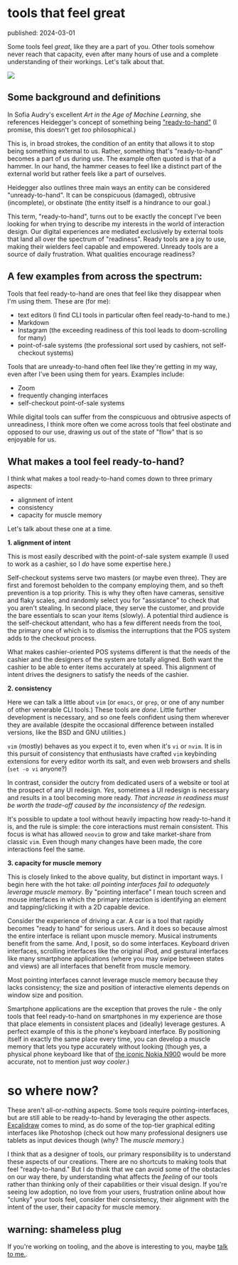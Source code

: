 # tools that feel great

<div class=published-slug>published: 2024-03-01</div>

Some tools feel *great*, like they are a part of you. Other tools somehow never reach that capacity, even after many hours of use and a complete understanding of their workings. Let's talk about that.

![](/assets/photos/blogposts/tools-that-feel-great.png)

## Some background and definitions

In Sofia Audry's excellent *Art in the Age of Machine Learning*, she references Heidegger's concept of something being ["ready-to-hand"](https://en.wikipedia.org/wiki/Heideggerian_terminology#Ready-to-hand) (I promise, this doesn't get *too* philosophical.)

This is, in broad strokes, the condition of an entity that allows it to stop being something external to us. Rather, something that's "ready-to-hand" becomes a part of us during use. The example often quoted is that of a hammer. In our hand, the hammer ceases to feel like a distinct part of the external world but rather feels like a part of ourselves.

Heidegger also outlines three main ways an entity can be considered "unready-to-hand". It can be conspicuous (damaged), obtrusive (incomplete), or obstinate (the entity itself is a hindrance to our goal.)

This term, "ready-to-hand", turns out to be exactly the concept I've been looking for when trying to describe my interests in the world of interaction design. Our digital experiences are mediated exclusively by external tools that land all over the spectrum of "readiness". Ready tools are a joy to use, making their wielders feel capable and empowered. Unready tools are a source of daily frustration. What qualities encourage readiness?

## A few examples from across the spectrum:

Tools that feel ready-to-hand are ones that feel like they disappear when I'm using them. These are (for me):

- text editors (I find CLI tools in particular often feel ready-to-hand to me.)
- Markdown
- Instagram (the exceeding readiness of this tool leads to doom-scrolling for many)
- point-of-sale systems (the professional sort used by cashiers, not self-checkout systems)

Tools that are unready-to-hand often feel like they're getting in my way, even after I've been using them for years. Examples include:

- Zoom
- frequently changing interfaces 
- self-checkout point-of-sale systems

While digital tools can suffer from the conspicuous and obtrusive aspects of unreadiness, I think more often we come across tools that feel obstinate and opposed to our use, drawing us out of the state of "flow" that is so enjoyable for us.

## What makes a tool feel ready-to-hand?

I think what makes a tool ready-to-hand comes down to three primary aspects:

- alignment of intent
- consistency
- capacity for muscle memory

Let's talk about these one at a time.

**1. alignment of intent**

This is most easily described with the point-of-sale system example (I used to work as a cashier, so I *do* have some expertise here.)

Self-checkout systems serve two masters (or maybe even three). They are first and foremost beholden to the company employing them, and so theft prevention is a top priority. This is why they often have cameras, sensitive and flaky scales, and randomly select you for "assistance" to check that you aren't stealing. In second place, they serve the customer, and provide the bare essentials to scan your items (slowly). A potential third audience is the self-checkout attendant, who has a few different needs from the tool, the primary one of which is to dismiss the interruptions that the POS system adds to the checkout process.

What makes cashier-oriented POS systems different is that the needs of the cashier and the designers of the system are totally aligned. Both want the cashier to be able to enter items accurately at speed. This alignment of intent drives the designers to satisfy the needs of the cashier.

**2. consistency**

Here we can talk a little about `vim` (or `emacs`, or `grep`, or one of any number of other venerable CLI tools.) These tools are *done*. Little further development is necessary, and so one feels confident using them wherever they are available (despite the occasional difference between installed versions, like the BSD and GNU utilities.)

`vim` (mostly) behaves as you expect it to, even when it's `vi` or `nvim`. It is in this pursuit of consistency that enthusiasts have crafted `vim` keybinding extensions for every editor worth its salt, and even web browsers and shells (`set -o vi` anyone?)

In contrast, consider the outcry from dedicated users of a website or tool at the prospect of any UI redesign. *Yes*, sometimes a UI redesign is necessary and results in a tool becoming more ready. *That increase in readiness must be worth the trade-off caused by the inconsistency of the redesign.*

It's possible to update a tool without heavily impacting how ready-to-hand it is, and the rule is simple: the core interactions must remain consistent. This focus is what has allowed `neovim` to grow and take market-share from classic `vim`. Even though many changes have been made, the core interactions feel the same.

**3. capacity for muscle memory**

This is closely linked to the above quality, but distinct in important ways. I begin here with the hot take: *all pointing interfaces fail to adequately leverage muscle memory*. By "pointing interface" I mean touch screen and mouse interfaces in which the primary interaction is identifying an element and tapping/clicking it with a 2D capable device.

Consider the experience of driving a car. A car is a tool that rapidly becomes "ready to hand" for serious users. And it does so because almost the entire interface is reliant upon muscle memory. Musical instruments benefit from the same. And, I posit, so do some interfaces. Keyboard driven interfaces, scrolling interfaces like the original iPod, and gestural interfaces like many smartphone applications (where you may swipe between states and views) are all interfaces that benefit from muscle memory.

Most pointing interfaces cannot leverage muscle memory because they lacks consistency; the size and position of interactive elements depends on window size and position. 

Smartphone applications are the exception that proves the rule - the only tools that feel ready-to-hand on smartphones in my experience are those that place elements in consistent places and (ideally) leverage gestures. A perfect example of this is the phone's keyboard interface. By positioning itself in exactly the same place every time, you can develop a muscle memory that lets you type accurately without looking (though yes, a physical phone keyboard like that of [the iconic Nokia N900](https://en.wikipedia.org/wiki/Nokia_N900) would be more accurate, not to mention just *way cooler*.)

# so where now?

These aren't all-or-nothing aspects. Some tools require pointing-interfaces, but are still able to be ready-to-hand by leveraging the other aspects. [Excalidraw](https://excalidraw.com) comes to mind, as do some of the top-tier graphical editing interfaces like Photoshop (check out how many professional designers use tablets as input devices though (why? The *muscle memory*.)

I think that as a designer of tools, our primary responsibility is to understand these aspects of our creations. There are no shortcuts to making tools that feel "ready-to-hand." But I do think that we can avoid some of the obstacles on our way there, by understanding what affects the *feeling* of our tools rather than thinking only of their capabilities or their visual design. If you're seeing low adoption, no love from your users, frustration online about how "clunky" your tools feel, consider their consistency, their alignment with the intent of the user, their capacity for muscle memory.


## warning: shameless plug

If you're working on tooling, and the above is interesting to you, maybe [talk to me.](/pages/hire.html).
